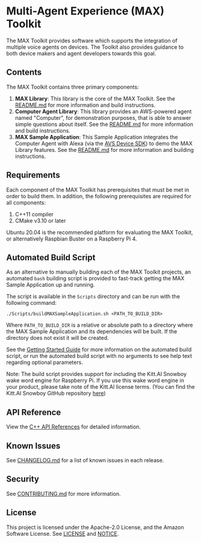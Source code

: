 # Multi-Agent Experience (MAX) Toolkit

The MAX Toolkit provides software which supports the integration of multiple voice agents on devices.
The Toolkit also provides guidance to both device makers and agent developers towards this goal.

## Contents

The MAX Toolkit contains three primary components:

1. **MAX Library**: This library is the core of the MAX Toolkit.
   See the [README.md](MAX/README.md) for more information and build instructions.
2. **Computer Agent Library**: This library provides an AWS-powered agent named "Computer", for demonstration purposes, that is able to answer
   simple questions about itself. See the [README.md](Agents/Computer/README.md) for more information and build instructions.
3. **MAX Sample Application**: This Sample Application integrates the Computer Agent with Alexa (via the [AVS Device SDK](https://github.com/alexa/avs-device-sdk)) to demo the MAX Library features. See the [README.md](SampleApplication/README.md) for more information and building instructions.

## Requirements

Each component of the MAX Toolkit has prerequisites that must be met in order to build them.
In addition, the following prerequisites are required for all components:

1. C++11 compiler
2. CMake v3.10 or later

Ubuntu 20.04 is the recommended platform for evaluating the MAX Toolkit, or alternatively Raspbian Buster on a Raspberry Pi 4.

## Automated Build Script

As an alternative to manually building each of the MAX Toolkit projects, an automated `bash` building script is provided to fast-track getting the MAX Sample Application up and running.

The script is available in the `Scripts` directory and can be run with the following command:

```
./Scripts/buildMAXSampleApplication.sh <PATH_TO_BUILD_DIR>
```

Where `PATH_TO_BUILD_DIR` is a relative or absolute path to a directory where the MAX Sample Application and its dependencies will be built. If the directory does not exist it will be created.

See the [Getting Started Guide](Documentation/MAX_Sample_Application_Getting_Started_Guide.md) for more information on the automated build script, or run the automated build script with no arguments to see help text regarding optional parameters.

Note: The build script provides support for including the Kitt.AI Snowboy wake word engine for Raspberry Pi. If you use this wake word engine in your product, please take note of the Kitt.AI license terms. (You can find the Kitt.AI Snowboy GitHub repository [here](https://github.com/Kitt-AI/snowboy))

## API Reference

View the [C++ API References](https://alexa.github.io/max-toolkit) for detailed information.

## Known Issues

See [CHANGELOG.md](CHANGELOG.md) for a list of known issues in each release.

## Security

See [CONTRIBUTING.md](CONTRIBUTING.md#security-issue-notifications) for more information.

## License

This project is licensed under the Apache-2.0 License, and the Amazon Software License. See [LICENSE](LICENSE) and [NOTICE](NOTICE).

